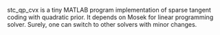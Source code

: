 stc_qp_cvx is a tiny MATLAB program implementation of sparse tangent
coding with quadratic prior. It depends on Mosek for linear programming
solver. Surely, one can switch to other solvers with minor changes.
